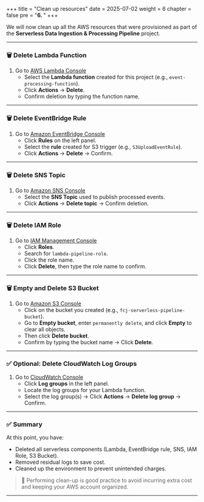 +++
title = "Clean up resources"
date = 2025-07-02
weight = 6
chapter = false
pre = "<b>6. </b>"
+++

We will now clean up all the AWS resources that were provisioned as part of the **Serverless Data Ingestion & Processing Pipeline** project.

---

### 🗑️ Delete Lambda Function

1. Go to [AWS Lambda Console](https://console.aws.amazon.com/lambda/home)
   + Select the **Lambda function** created for this project (e.g., `event-processing-function`).
   + Click **Actions** → **Delete**.
   + Confirm deletion by typing the function name.

---

### 🗑️ Delete EventBridge Rule

1. Go to [Amazon EventBridge Console](https://console.aws.amazon.com/events/home)
   + Click **Rules** on the left panel.
   + Select the **rule** created for S3 trigger (e.g., `S3UploadEventRule`).
   + Click **Actions** → **Delete** → Confirm.

---

### 🗑️ Delete SNS Topic

1. Go to [Amazon SNS Console](https://console.aws.amazon.com/sns/v3/home)
   + Select the **SNS Topic** used to publish processed events.
   + Click **Actions** → **Delete topic** → Confirm deletion.

---

### 🗑️ Delete IAM Role

1. Go to [IAM Management Console](https://console.aws.amazon.com/iam/)
   + Click **Roles**.
   + Search for `lambda-pipeline-role`.
   + Click the role name.
   + Click **Delete**, then type the role name to confirm.

---

### 🗑️ Empty and Delete S3 Bucket

1. Go to [Amazon S3 Console](https://s3.console.aws.amazon.com/s3/)
   + Click on the bucket you created (e.g., `fcj-serverless-pipeline-bucket`).
   + Go to **Empty bucket**, enter `permanently delete`, and click **Empty** to clear all objects.
   + Then click **Delete bucket**.
   + Confirm by typing the bucket name → Click **Delete**.

---

### ✅ Optional: Delete CloudWatch Log Groups

1. Go to [CloudWatch Console](https://console.aws.amazon.com/cloudwatch/)
   + Click **Log groups** in the left panel.
   + Locate the log groups for your Lambda function.
   + Select the log group(s) → Click **Actions** → **Delete log group** → Confirm.

---

### ✅ Summary

At this point, you have:
- Deleted all serverless components (Lambda, EventBridge rule, SNS, IAM Role, S3 Bucket).
- Removed residual logs to save cost.
- Cleaned up the environment to prevent unintended charges.

> 🧼 Performing clean-up is good practice to avoid incurring extra cost and keeping your AWS account organized.

---
